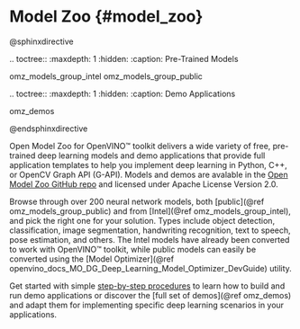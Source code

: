 # Model Zoo {#model_zoo}


@sphinxdirective

.. toctree::
   :maxdepth: 1
   :hidden:
   :caption: Pre-Trained Models
   
   omz_models_group_intel
   omz_models_group_public

.. toctree::
   :maxdepth: 1
   :hidden:
   :caption: Demo Applications

   omz_demos

   
@endsphinxdirective

Open Model Zoo for OpenVINO™ toolkit delivers a wide variety of free, pre-trained deep learning models and demo applications that provide full application templates to help you implement deep learning in Python, C++, or OpenCV Graph API (G-API). Models and demos are avalable in the [Open Model Zoo GitHub repo](https://github.com/openvinotoolkit/open_model_zoo) and licensed under Apache License Version 2.0. 

Browse through over 200 neural network models, both [public](@ref omz_models_group_public) and from [Intel](@ref omz_models_group_intel), and pick the right one for your solution. Types include object detection, classification, image segmentation, handwriting recognition, text to speech, pose estimation, and others. The Intel models have already been converted to work with OpenVINO™ toolkit, while public models can easily be converted using the [Model Optimizer](@ref openvino_docs_MO_DG_Deep_Learning_Model_Optimizer_DevGuide) utility.

Get started with simple [step-by-step procedures](get_started/get_started_demos.md) to learn how to build and run demo applications or discover the [full set of demos](@ref omz_demos) and adapt them for implementing specific deep learning scenarios in your applications.